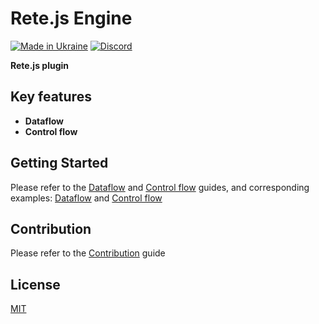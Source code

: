 Rete.js Engine
====
[![Made in Ukraine](https://img.shields.io/badge/made_in-ukraine-ffd700.svg?labelColor=0057b7)](https://stand-with-ukraine.pp.ua)
[![Discord](https://img.shields.io/discord/1081223198055604244?color=%237289da&label=Discord)](https://discord.gg/cxSFkPZdsV)

**Rete.js plugin**

## Key features

- **Dataflow**
- **Control flow**

## Getting Started

Please refer to the [Dataflow](https://retejs.org/docs/guides/processing/dataflow) and [Control flow](https://retejs.org/docs/guides/processing/control-flow) guides, and corresponding examples: [Dataflow](https://retejs.org/examples) and [Control flow](https://retejs.org/examples/processing/control-flow)

## Contribution

Please refer to the [Contribution](https://retejs.org/docs/contribution) guide

## License

[MIT](https://github.com/retejs/area-plugin/blob/master/LICENSE)
